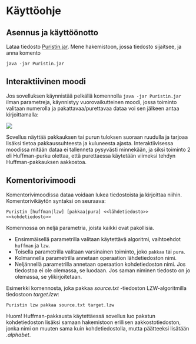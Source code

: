 # Käyttöohje

## Asennus ja käyttöönotto

Lataa tiedosto [Puristin.jar](https://github.com/TommiON/Puristin/releases/download/1.0/Puristin.jar). Mene hakemistoon, jossa tiedosto sijaitsee, ja anna komento

```java -jar Puristin.jar```

## Interaktiivinen moodi

Jos sovelluksen käynnistää pelkällä komennolla `java -jar Puristin.jar` ilman parametreja, käynnistyy vuorovaikutteinen moodi, jossa toiminto valitaan numerolla ja pakattavaa/purettavaa dataa voi sen jälkeen antaa kirjoittamalla:

![](ui1.png)

Sovellus näyttää pakkauksen tai purun tuloksen suoraan ruudulla ja tarjoaa lisäksi tietoa pakkaussuhteesta ja kuluneesta ajasta. Interaktiivisessa moodissa mitään dataa ei tallenneta pysyvästi minnekään, ja siksi toiminto 2 eli Huffman-purku olettaa, että purettaessa käytetään viimeksi tehdyn Huffman-pakkauksen aakkostoa.

## Komentorivimoodi

Komentorivimoodissa dataa voidaan lukea tiedostoista ja kirjoittaa niihin. Komentorivikäytön syntaksi on seuraava:

```Puristin [huffman|lzw] [pakkaa|pura] <<lähdetiedosto>> <<kohdetiedosto>>```

Komennossa on neljä parametria, joista kaikki ovat pakollisia.
* Ensimmäisellä parametrilla valitaan käytettävä algoritmi, vaihtoehdot `huffman` ja `lzw`.
* Toisella parametrilla valitaan varsinainen toiminto, joko `pakkaa` tai `pura`.
* Kolmannella parametrilla annetaan operaation lähdetiedoston nimi.
* Neljännellä parametrilla annetaan operaation kohdetiedoston nimi. Jos tiedostoa ei ole olemassa, se luodaan. Jos saman niminen tiedosto on jo olemassa, se ylikirjoitetaan.

Esimerkki komennosta, joka pakkaa _source.txt_ -tiedoston LZW-algoritmilla tiedostoon _target.lzw_:

```Puristin lzw pakkaa source.txt target.lzw```

Huom! Huffman-pakkausta käytettäessä sovellus luo pakatun kohdetiedoston lisäksi samaan hakemistoon erillisen aakkostotiedoston, jonka nimi on muuten sama kuin kohdetiedostolla, mutta päätteeksi lisätään _.alphabet_.
